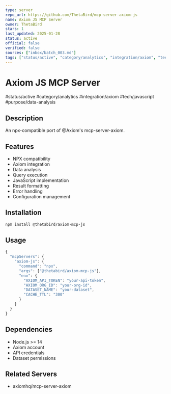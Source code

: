 ```yaml
---
type: server
repo_url: https://github.com/ThetaBird/mcp-server-axiom-js
name: Axiom JS MCP Server
owner: ThetaBird
stars: 1
last_updated: 2025-01-28
status: active
official: false
verified: false
sources: ["inbox/batch_003.md"]
tags: ["status/active", "category/analytics", "integration/axiom", "tech/javascript", "purpose/data-analysis"]
---
```


# Axiom JS MCP Server

#status/active #category/analytics #integration/axiom #tech/javascript #purpose/data-analysis

## Description

An npx-compatible port of @Axiom's mcp-server-axiom.

## Features

- NPX compatibility
- Axiom integration
- Data analysis
- Query execution
- JavaScript implementation
- Result formatting
- Error handling
- Configuration management

## Installation

```bash
npm install @thetabird/axiom-mcp-js
```

## Usage

```javascript
{
  "mcpServers": {
    "axiom-js": {
      "command": "npx",
      "args": ["@thetabird/axiom-mcp-js"],
      "env": {
        "AXIOM_API_TOKEN": "your-api-token",
        "AXIOM_ORG_ID": "your-org-id",
        "DATASET_NAME": "your-dataset",
        "CACHE_TTL": "300"
      }
    }
  }
}
```

## Dependencies

- Node.js >= 14
- Axiom account
- API credentials
- Dataset permissions

## Related Servers

- axiomhq/mcp-server-axiom